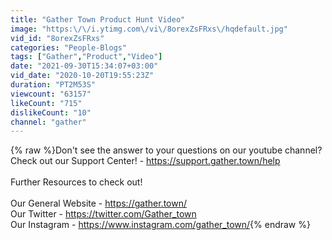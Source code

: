 ```yaml
---
title: "Gather Town Product Hunt Video"
image: "https:\/\/i.ytimg.com\/vi\/8orexZsFRxs\/hqdefault.jpg"
vid_id: "8orexZsFRxs"
categories: "People-Blogs"
tags: ["Gather","Product","Video"]
date: "2021-09-30T15:34:07+03:00"
vid_date: "2020-10-20T19:55:23Z"
duration: "PT2M53S"
viewcount: "63157"
likeCount: "715"
dislikeCount: "10"
channel: "gather"
---
```

{% raw %}Don't see the answer to your questions on our youtube channel? Check out our Support Center!  - <a rel="nofollow" target="blank" href="https://support.gather.town/help">https://support.gather.town/help</a><br /><br />Further Resources to check out! <br /><br />Our General Website - <a rel="nofollow" target="blank" href="https://gather.town/">https://gather.town/</a><br />Our Twitter - <a rel="nofollow" target="blank" href="https://twitter.com/Gather_town">https://twitter.com/Gather_town</a><br />Our Instagram - <a rel="nofollow" target="blank" href="https://www.instagram.com/gather_town/">https://www.instagram.com/gather_town/</a>{% endraw %}
